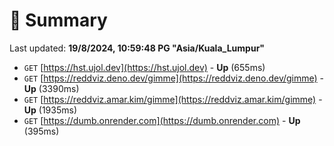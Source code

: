 # 📖 Summary
Last updated: **19/8/2024, 10:59:48 PG "Asia/Kuala_Lumpur"**

- `GET` [https://hst.ujol.dev](https://hst.ujol.dev) - **Up** (655ms)
- `GET` [https://reddviz.deno.dev/gimme](https://reddviz.deno.dev/gimme) - **Up** (3390ms)
- `GET` [https://reddviz.amar.kim/gimme](https://reddviz.amar.kim/gimme) - **Up** (1935ms)
- `GET` [https://dumb.onrender.com](https://dumb.onrender.com) - **Up** (395ms)
